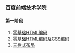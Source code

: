 ### 百度前端技术学院

#### 第一阶段

1. [零基础HTML编码](https://zwy706670363.github.io/ife.baidu.com/task_1_01/index.html)
2. [零基础HTML编码及CSS编码](https://zwy706670363.github.io/ife.baidu.com/task_1_02/index.html)
3. [三栏式布局](https://zwy706670363.github.io/ife.baidu.com/task_1_03/index.html)
